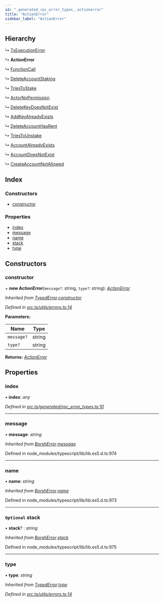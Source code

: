 ```yaml
---
id: "_generated_rpc_error_types_.actionerror"
title: "ActionError"
sidebar_label: "ActionError"
---
```


## Hierarchy

  ↳ [TxExecutionError](_generated_rpc_error_types_.txexecutionerror.md)

  ↳ **ActionError**

  ↳ [FunctionCall](_generated_rpc_error_types_.functioncall.md)

  ↳ [DeleteAccountStaking](_generated_rpc_error_types_.deleteaccountstaking.md)

  ↳ [TriesToStake](_generated_rpc_error_types_.triestostake.md)

  ↳ [ActorNoPermission](_generated_rpc_error_types_.actornopermission.md)

  ↳ [DeleteKeyDoesNotExist](_generated_rpc_error_types_.deletekeydoesnotexist.md)

  ↳ [AddKeyAlreadyExists](_generated_rpc_error_types_.addkeyalreadyexists.md)

  ↳ [DeleteAccountHasRent](_generated_rpc_error_types_.deleteaccounthasrent.md)

  ↳ [TriesToUnstake](_generated_rpc_error_types_.triestounstake.md)

  ↳ [AccountAlreadyExists](_generated_rpc_error_types_.accountalreadyexists.md)

  ↳ [AccountDoesNotExist](_generated_rpc_error_types_.accountdoesnotexist.md)

  ↳ [CreateAccountNotAllowed](_generated_rpc_error_types_.createaccountnotallowed.md)

## Index

### Constructors

* [constructor](_generated_rpc_error_types_.actionerror.md#constructor)

### Properties

* [index](_generated_rpc_error_types_.actionerror.md#index)
* [message](_generated_rpc_error_types_.actionerror.md#message)
* [name](_generated_rpc_error_types_.actionerror.md#name)
* [stack](_generated_rpc_error_types_.actionerror.md#optional-stack)
* [type](_generated_rpc_error_types_.actionerror.md#type)

## Constructors

###  constructor

\+ **new ActionError**(`message?`: string, `type?`: string): *[ActionError](_generated_rpc_error_types_.actionerror.md)*

*Inherited from [TypedError](_utils_errors_.typederror.md).[constructor](_utils_errors_.typederror.md#constructor)*

*Defined in [src.ts/utils/errors.ts:14](https://github.com/nearprotocol/nearlib/blob/bf1ce09/src.ts/utils/errors.ts#L14)*

**Parameters:**

Name | Type |
------ | ------ |
`message?` | string |
`type?` | string |

**Returns:** *[ActionError](_generated_rpc_error_types_.actionerror.md)*

## Properties

###  index

• **index**: *any*

*Defined in [src.ts/generated/rpc_error_types.ts:10](https://github.com/nearprotocol/nearlib/blob/bf1ce09/src.ts/generated/rpc_error_types.ts#L10)*

___

###  message

• **message**: *string*

*Inherited from [BorshError](_utils_serialize_.borsherror.md).[message](_utils_serialize_.borsherror.md#message)*

Defined in node_modules/typescript/lib/lib.es5.d.ts:974

___

###  name

• **name**: *string*

*Inherited from [BorshError](_utils_serialize_.borsherror.md).[name](_utils_serialize_.borsherror.md#name)*

Defined in node_modules/typescript/lib/lib.es5.d.ts:973

___

### `Optional` stack

• **stack**? : *string*

*Inherited from [BorshError](_utils_serialize_.borsherror.md).[stack](_utils_serialize_.borsherror.md#optional-stack)*

Defined in node_modules/typescript/lib/lib.es5.d.ts:975

___

###  type

• **type**: *string*

*Inherited from [TypedError](_utils_errors_.typederror.md).[type](_utils_errors_.typederror.md#type)*

*Defined in [src.ts/utils/errors.ts:14](https://github.com/nearprotocol/nearlib/blob/bf1ce09/src.ts/utils/errors.ts#L14)*
